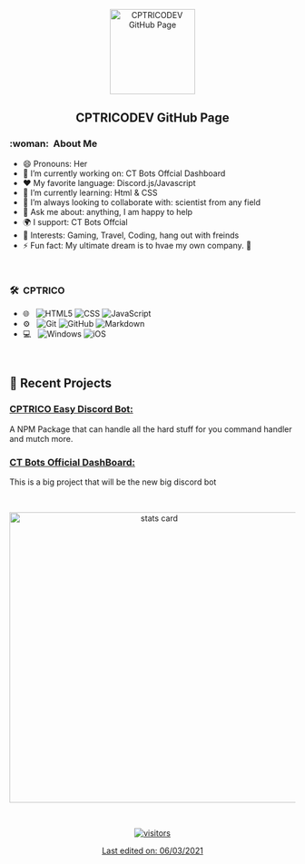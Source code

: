 <p align="center">
 <img width="150px" src="https://cdn.discordapp.com/attachments/485357955341090825/932359659967352892/512x512_CTBots.png" align="center" alt="CPTRICODEV GitHub Page" />
 <h2 align="center">CPTRICODEV GitHub Page</h2>

<h3> :woman: &nbsp;About Me</h3>

- 😄 Pronouns: Her
- 🔭 I’m currently working on: CT Bots Offcial Dashboard
- :heart: My favorite language: Discord.js/Javascript
- 🌱 I’m currently learning: Html & CSS
- 👯 I’m always looking to collaborate with: scientist from any field
- 💬 Ask me about: anything, I am happy to help
- 🌍 I support: CT Bots Offcial
- 💜 Interests: Gaming, Travel, Coding, hang out with freinds
- ⚡ Fun fact: My ultimate dream is to hvae my own company. 🖖

<br/>

<h3> 🛠 &nbsp;CPTRICO</h3>

- 🌐 &nbsp;
  ![HTML5](https://img.shields.io/badge/HTML5-E34F26?style=for-the-badge&logo=html5&logoColor=white)
  ![CSS](https://img.shields.io/badge/CSS-239120?&style=for-the-badge&logo=css3&logoColor=white)
  ![JavaScript](https://img.shields.io/badge/JavaScript-323330?style=for-the-badge&logo=javascript&logoColor=F7DF1E)
- ⚙️ &nbsp;
  ![Git](https://img.shields.io/badge/Git-F05032?style=for-the-badge&logo=git&logoColor=white)
  ![GitHub](https://img.shields.io/badge/GitHub-100000?style=for-the-badge&logo=github&logoColor=white)
  ![Markdown](https://img.shields.io/badge/Markdown-000000?style=for-the-badge&logo=markdown&logoColor=white)
- 💻 &nbsp;
  ![Windows](https://img.shields.io/badge/Windows-0078D6?style=for-the-badge&logo=windows&logoColor=white)
  ![iOS](https://img.shields.io/badge/iOS-000000?style=for-the-badge&logo=ios&logoColor=white)


<br/>

<p>

## 📝 Recent Projects
### [ CPTRICO Easy Discord Bot: ](https://github.com/CPTRICODEV/CPTRICODEV)<br>
A NPM Package that can handle all the hard stuff for you command handler and mutch more.

### [ CT Bots Official DashBoard: ](https://github.com/CPTRICODEV/Shop-Bot)<br>
This is a big project that will be the new big discord bot

</p>


<br/> 
<p>

<a align= "center" href="https://github.com/CPTRICODEV">
  <img alt= "stats card" height="512px" width="512px" src="https://github-readme-stats.vercel.app/api?username=CPTRICODEV&theme=cobalt&show_icons=true&count_private=true" />

</p>
<br/>

<p>
    <img align="center" alt="visitors" src="https://gpvc.arturio.dev/CPTRICODEV"/>
</p>


Last edited on: 06/03/2021
